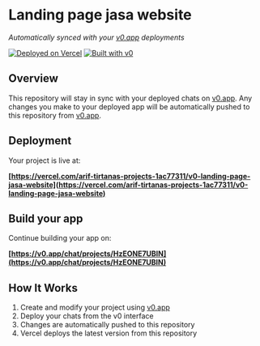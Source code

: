# Landing page jasa website

*Automatically synced with your [v0.app](https://v0.app) deployments*

[![Deployed on Vercel](https://img.shields.io/badge/Deployed%20on-Vercel-black?style=for-the-badge&logo=vercel)](https://vercel.com/arif-tirtanas-projects-1ac77311/v0-landing-page-jasa-website)
[![Built with v0](https://img.shields.io/badge/Built%20with-v0.app-black?style=for-the-badge)](https://v0.app/chat/projects/HzEONE7UBIN)

## Overview

This repository will stay in sync with your deployed chats on [v0.app](https://v0.app).
Any changes you make to your deployed app will be automatically pushed to this repository from [v0.app](https://v0.app).

## Deployment

Your project is live at:

**[https://vercel.com/arif-tirtanas-projects-1ac77311/v0-landing-page-jasa-website](https://vercel.com/arif-tirtanas-projects-1ac77311/v0-landing-page-jasa-website)**

## Build your app

Continue building your app on:

**[https://v0.app/chat/projects/HzEONE7UBIN](https://v0.app/chat/projects/HzEONE7UBIN)**

## How It Works

1. Create and modify your project using [v0.app](https://v0.app)
2. Deploy your chats from the v0 interface
3. Changes are automatically pushed to this repository
4. Vercel deploys the latest version from this repository
